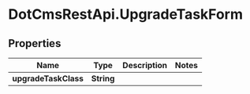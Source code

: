 # DotCmsRestApi.UpgradeTaskForm

## Properties

Name | Type | Description | Notes
------------ | ------------- | ------------- | -------------
**upgradeTaskClass** | **String** |  | 


